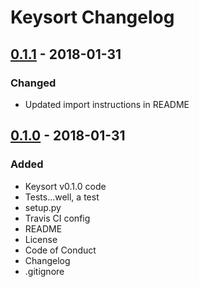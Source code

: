 # Keysort Changelog


## [0.1.1] - 2018-01-31

### Changed
- Updated import instructions in README


## [0.1.0] - 2018-01-31

### Added
- Keysort v0.1.0 code
- Tests...well, a test
- setup.py
- Travis CI config
- README
- License
- Code of Conduct
- Changelog
- .gitignore


[Unreleased]: https://github.com/nkantar/Keysort/compare/0.1.1...HEAD
[0.1.1]: https://github.com/nkantar/Keysort/compare/0.1.0...0.1.1
[0.1.0]: https://github.com/nkantar/Keysort/releases/tag/0.1.0
